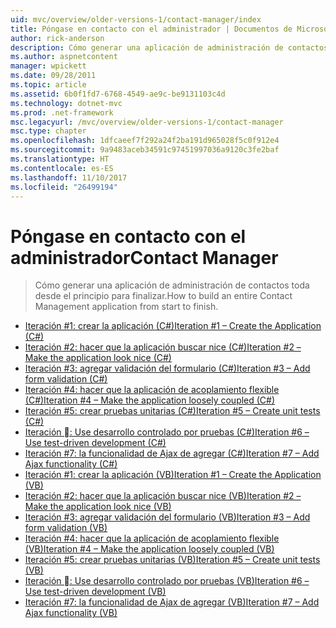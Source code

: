 ```yaml
---
uid: mvc/overview/older-versions-1/contact-manager/index
title: Póngase en contacto con el administrador | Documentos de Microsoft
author: rick-anderson
description: Cómo generar una aplicación de administración de contactos toda desde el principio para finalizar.
ms.author: aspnetcontent
manager: wpickett
ms.date: 09/28/2011
ms.topic: article
ms.assetid: 6b0f1fd7-6768-4549-ae9c-be9131103c4d
ms.technology: dotnet-mvc
ms.prod: .net-framework
msc.legacyurl: /mvc/overview/older-versions-1/contact-manager
msc.type: chapter
ms.openlocfilehash: 1dfcaeef7f292a24f2ba191d965028f5c0f912e4
ms.sourcegitcommit: 9a9483aceb34591c97451997036a9120c3fe2baf
ms.translationtype: HT
ms.contentlocale: es-ES
ms.lasthandoff: 11/10/2017
ms.locfileid: "26499194"
---
```

<a name="contact-manager"></a><span data-ttu-id="b693d-103">Póngase en contacto con el administrador</span><span class="sxs-lookup"><span data-stu-id="b693d-103">Contact Manager</span></span>
====================
> <span data-ttu-id="b693d-104">Cómo generar una aplicación de administración de contactos toda desde el principio para finalizar.</span><span class="sxs-lookup"><span data-stu-id="b693d-104">How to build an entire Contact Management application from start to finish.</span></span>


- [<span data-ttu-id="b693d-105">Iteración #1: crear la aplicación (C#)</span><span class="sxs-lookup"><span data-stu-id="b693d-105">Iteration #1 – Create the Application (C#)</span></span>](iteration-1-create-the-application-cs.md)
- [<span data-ttu-id="b693d-106">Iteración #2: hacer que la aplicación buscar nice (C#)</span><span class="sxs-lookup"><span data-stu-id="b693d-106">Iteration #2 – Make the application look nice (C#)</span></span>](iteration-2-make-the-application-look-nice-cs.md)
- [<span data-ttu-id="b693d-107">Iteración #3: agregar validación del formulario (C#)</span><span class="sxs-lookup"><span data-stu-id="b693d-107">Iteration #3 – Add form validation (C#)</span></span>](iteration-3-add-form-validation-cs.md)
- [<span data-ttu-id="b693d-108">Iteración #4: hacer que la aplicación de acoplamiento flexible (C#)</span><span class="sxs-lookup"><span data-stu-id="b693d-108">Iteration #4 – Make the application loosely coupled (C#)</span></span>](iteration-4-make-the-application-loosely-coupled-cs.md)
- [<span data-ttu-id="b693d-109">Iteración #5: crear pruebas unitarias (C#)</span><span class="sxs-lookup"><span data-stu-id="b693d-109">Iteration #5 – Create unit tests (C#)</span></span>](iteration-5-create-unit-tests-cs.md)
- [<span data-ttu-id="b693d-110">Iteración &#6;: Use desarrollo controlado por pruebas (C#)</span><span class="sxs-lookup"><span data-stu-id="b693d-110">Iteration #6 – Use test-driven development (C#)</span></span>](iteration-6-use-test-driven-development-cs.md)
- [<span data-ttu-id="b693d-111">Iteración #7: la funcionalidad de Ajax de agregar (C#)</span><span class="sxs-lookup"><span data-stu-id="b693d-111">Iteration #7 – Add Ajax functionality (C#)</span></span>](iteration-7-add-ajax-functionality-cs.md)
- [<span data-ttu-id="b693d-112">Iteración #1: crear la aplicación (VB)</span><span class="sxs-lookup"><span data-stu-id="b693d-112">Iteration #1 – Create the Application (VB)</span></span>](iteration-1-create-the-application-vb.md)
- [<span data-ttu-id="b693d-113">Iteración #2: hacer que la aplicación buscar nice (VB)</span><span class="sxs-lookup"><span data-stu-id="b693d-113">Iteration #2 – Make the application look nice (VB)</span></span>](iteration-2-make-the-application-look-nice-vb.md)
- [<span data-ttu-id="b693d-114">Iteración #3: agregar validación del formulario (VB)</span><span class="sxs-lookup"><span data-stu-id="b693d-114">Iteration #3 – Add form validation (VB)</span></span>](iteration-3-add-form-validation-vb.md)
- [<span data-ttu-id="b693d-115">Iteración #4: hacer que la aplicación de acoplamiento flexible (VB)</span><span class="sxs-lookup"><span data-stu-id="b693d-115">Iteration #4 – Make the application loosely coupled (VB)</span></span>](iteration-4-make-the-application-loosely-coupled-vb.md)
- [<span data-ttu-id="b693d-116">Iteración #5: crear pruebas unitarias (VB)</span><span class="sxs-lookup"><span data-stu-id="b693d-116">Iteration #5 – Create unit tests (VB)</span></span>](iteration-5-create-unit-tests-vb.md)
- [<span data-ttu-id="b693d-117">Iteración &#6;: Use desarrollo controlado por pruebas (VB)</span><span class="sxs-lookup"><span data-stu-id="b693d-117">Iteration #6 – Use test-driven development (VB)</span></span>](iteration-6-use-test-driven-development-vb.md)
- [<span data-ttu-id="b693d-118">Iteración #7: la funcionalidad de Ajax de agregar (VB)</span><span class="sxs-lookup"><span data-stu-id="b693d-118">Iteration #7 – Add Ajax functionality (VB)</span></span>](iteration-7-add-ajax-functionality-vb.md)
